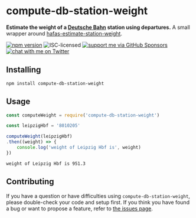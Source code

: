 # compute-db-station-weight

**Estimate the weight of a [Deutsche Bahn](https://en.wikipedia.org/wiki/Deutsche_Bahn) station using departures.** A small wrapper around [hafas-estimate-station-weight](https://github.com/derhuerst/hafas-estimate-station-weight).

[![npm version](https://img.shields.io/npm/v/compute-db-station-weight.svg)](https://www.npmjs.com/package/compute-db-station-weight)
![ISC-licensed](https://img.shields.io/github/license/derhuerst/compute-db-station-weight.svg)
[![support me via GitHub Sponsors](https://img.shields.io/badge/support%20me-donate-fa7664.svg)](https://github.com/sponsors/derhuerst)
[![chat with me on Twitter](https://img.shields.io/badge/chat%20with%20me-on%20Twitter-1da1f2.svg)](https://twitter.com/derhuerst)


## Installing

```shell
npm install compute-db-station-weight
```


## Usage

```js
const computeWeight = require('compute-db-station-weight')

const leipzigHbf = '8010205'

computeWeight(leipzigHbf)
.then((weight) => {
	console.log('weight of Leipzig Hbf is', weight)
})
```

```
weight of Leipzig Hbf is 951.3
```


## Contributing

If you have a question or have difficulties using `compute-db-station-weight`, please double-check your code and setup first. If you think you have found a bug or want to propose a feature, refer to [the issues page](https://github.com/derhuerst/compute-db-station-weight/issues).
